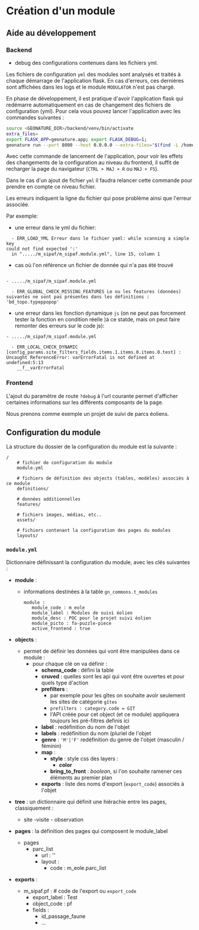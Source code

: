 # Création d'un module

## Aide au développement

### Backend

- debug des configurations contenues dans les fichiers yml.

Les fichiers de configuration `yml` des modules sont analysés et traités à chaque démarrage de l'application flask.
En cas d'erreurs, ces dernières sont affichées dans les logs et le module `MODULATOR` n'est pas chargé.

En phase de développement, il est pratique d'avoir l'application flask qui redémarre automatiquement en cas de changement des fichiers de
configuration (yml). Pour cela vous pouvez lancer l'application avec les commandes suivantes :

```bash
source <GEONATURE_DIR>/backend/venv/bin/activate
extra_files=
export FLASK_APP=geonature.app; export FLASK_DEBUG=1;
geonature run --port 8000 --host 0.0.0.0 --extra-files="$(find -L /home/joel/info/sipaf/app//GeoNature/backend/media/modulator/config -type f -name \*.yml -o -name \*.json | sed -n '1{h};1!{H};${g;s/\n/:/pg}')
```

Avec cette commande de lancement de l'application, pour voir les effets des changements de la configuration au niveau du frontend, il suffit de  recharger la page du navigateur (`CTRL + MAJ + R` ou `MAJ + F5`).


Dans le cas d'un ajout de fichier `yml` il faudra relancer cette commande pour prendre en compte ce niveau fichier.

Les erreurs indiquent la ligne du fichier qui pose problème ainsi que l'erreur associée.

Par exemple:

- une erreur dans le yml du fichier:

```
  - ERR_LOAD_YML Erreur dans le fichier yaml: while scanning a simple key
could not find expected ':'
  in "...../m_sipaf/m_sipaf.module.yml", line 15, column 1
```

- cas où l'on référence un fichier de donnée qui n'a pas été trouvé

```

- ...../m_sipaf/m_sipaf.module.yml

  - ERR_GLOBAL_CHECK_MISSING_FEATURES Le ou les features (données) suivantes ne sont pas présentes dans les définitions : 'bd_topo.typeppopop'

```

- une erreur dans les fonction dynamique `js` (on ne peut pas forcement tester la fonction en condition réelle )à ce statde, mais on peut faire remonter des erreurs sur le code js):

```
- ...../m_sipaf/m_sipaf.module.yml

  - ERR_LOCAL_CHECK_DYNAMIC [config_params.site_filters_fields.items.1.items.0.items.0.test] : Uncaught ReferenceError: varErrorFatal is not defined at undefined:5:13
    __f__varErrorFatal
```



### Frontend

L'ajout du paramètre de route `?debug` à l'url courante permet d'afficher certaines informations sur les différents composants de la page.






Nous prenons comme exemple un projet de suivi de parcs éoliens.

## Configuration du module

La structure du dossier de la configuration du module est la suivante :

```
/
    # fichier de configuration du module
    module.yml

    # fichiers de définition des objects (tables, modèles) associés à ce module
    definitions/

    # données additionnelles
    features/

    # fichiers images, médias, etc..
    assets/

    # fichiers contenant la configuration des pages du modules
    layouts/
```

### `module.yml`

Dictionnaire définissant la configuration du module, avec les clés suivantes :

- **module** :
   - informations destinées à la table `gn_commons.t_modules`

     ```
     module :
        module_code : m_eole
        module_label : Modules de suivi éolien
        module_desc : POC pour le projet suivi éolien
        module_picto : fa-puzzle-piece
        active_frontend : true
     ```

- **objects** :
   - permet de définir les données qui vont être manipulées dans ce module :   
      - pour chaque clé on va définir :   
         - **schema_code** : défini la table
         - **cruved** : quelles sont les api qui vont être ouvertes et pour quels type d'action
         - **prefilters** :
            - par exemple pour les gîtes on souhaite avoir seulement les sites de catégorie `gîtes`
            - `prefilters : category.code = GIT`
            - l'API créée pour cet object (et ce module) appliquera toujours les pré-filtres definis ici
         - **label** : redéfinition du nom de l'objet
         - **labels** : redéfinition du nom (pluriel de l'objet
         - **genre** : `'M'|'F'` redéfinition du genre de l'objet (masculin / féminin)
         - **map** : 
            - **style** : style css des layers :
               - **color**
            - **bring_to_front** : *boolean*, si l'on souhaite ramener ces éléments au premier plan
         - **exports** : liste des noms d'export (`export_code`) associés à l'objet

- **tree** : un dictionnaire qui définit une hiérachie entre les pages, classiquement :
   - site
      -visite
         - observation

- **pages** : la définition des pages qui composent le module_label
   - pages
      - parc_list
         - url : '' 
         - layout : 
            - code : m_eole.parc_list

- **exports** :
   - m_sipaf.pf : # code de l'export ou `export_code`
      - export_label : Test
      - object_code : pf
      - fields : 
         - id_passage_faune 
         - ...
